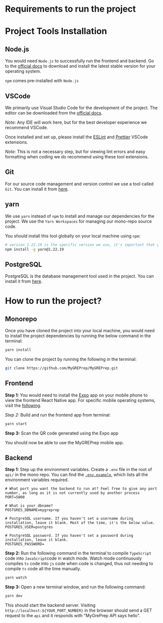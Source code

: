 # Requirements to run the project

# Project Tools Installation

## Node.js

You would need `Node.js` to successfully run the frontend and backend. Go to the [official docs](https://nodejs.org/) to download and install the latest stable version for your operating system.

`npm` comes pre-installed with `Node.js`

## VSCode

We primarily use Visual Studio Code for the development of the project. The editor can be downloaded from the [official docs](https://code.visualstudio.com/).

*Note:* Any IDE will work here, but for the best developer experience we recommend VSCode.

Once installed and set up, please install the [ESLint](https://marketplace.visualstudio.com/items?itemName=dbaeumer.vscode-eslint) and [Prettier](https://marketplace.visualstudio.com/items?itemName=esbenp.prettier-vscode) VSCode extensions.

*Note:* This is not a necessary step, but for viewing lint errors and easy formatting when coding we do recommend using these tool extensions.

## Git

For our source code management and version control we use a tool called `Git`. You can install it from [here](https://git-scm.com/book/en/v2/Getting-Started-Installing-Git).

## yarn

We use `yarn` instead of `npm` to install and manage our dependencies for the project. We use the `Yarn Workspaces` for managing our mono-repo source code.

You should install this tool globally on your local machine using `npm`:

```bash
# version 1.22.19 is the specific version we use, it's important that you use it too!
npm install -g yarn@1.22.19
```

## PostgreSQL

PostgreSQL is the database management tool used in the project. You can install it from [here](https://www.postgresql.org/download/).

# How to run the project?

## Monorepo

Once you have cloned the project into your local machine, you would need to install the project dependencies by running the below command in the terminal:

```bash
yarn install
```

You can clone the project by running the following in the terminal:

```bash
git clone https://github.com/MyGREPrep/MyGREPrep.git
```

## Frontend

**Step 1:** You would need to install the [Expo](https://expo.dev/) app on your mobile phone to view the frontend React Native app. For specific mobile operating systems, visit the [following](https://expo.dev/client).

*Step 2:* Build and run the frontend app from terminal:

```bash
yarn start
```

**Step 3:** Scan the QR code generated using the Expo app

You should now be able to use the MyGREPrep mobile app.

## Backend

**Step 1:** Step up the environment variables. Create a `.env` file in the root of `api/` in the mono repo. You can find the [`.env.example`](https://github.com/MyGREPrep/MyGREPrep/blob/main/api/.env.example), which lists all the environment variables required.

```
# What port you want the backend to run at? Feel free to give any port number, as long as it is not currently used by another process
PORT=5000

# What is your dbname?
POSTGRES_DBNAME=mygreprep

# PostgreSQL username. If you haven't set a username during installation, leave it blank. Most of the time, it's the below value.
POSTGRES_USER=postgres

# PostgreSQL password. If you haven't set a password during installation, leave it blank.
POSTGRES_PASSWORD=
```

**Step 2:** Run the following command in the terminal to compile `TypeScript` code into `JavaScript`code in watch mode. Watch mode continuously compiles `ts` code into `js` code when code is changed, thus not needing to compile `ts` code all the time manually.

```bash
yarn watch
```

**Step 3:** Open a new terminal window, and run the following command:

```bash
yarn dev
```

This should start the backend server. Visiting `http://localhost:${YOUR_PORT_NUMBER}` in the browser should send a GET request to the `api` and it responds with "MyGrePrep API says hello".





